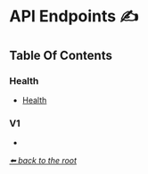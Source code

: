 # API Endpoints ✍

## Table Of Contents

### Health

 * [Health](./api/HEALTH.md)

### V1

 * [<API-NAME-HERE>](./api/*.md)

*[⬅️ back to the root](/README.md#stripe-test-app)*
